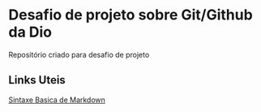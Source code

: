 # Desafio de projeto sobre Git/Github da Dio
Repositório criado para desafio de projeto

## Links Uteis 
[ Sintaxe Basica de Markdown](www.markdown.org/basic-syntax/)

